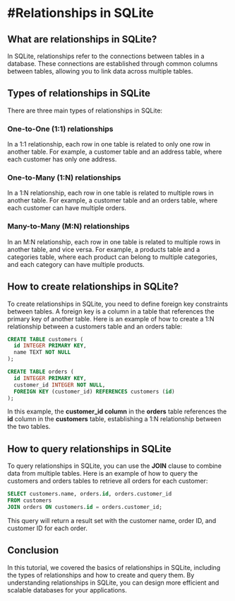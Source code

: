 
#Relationships in SQLite
=========================
## What are relationships in SQLite?

In SQLite, relationships refer to the connections between tables in a database. These connections are established through common columns between tables, allowing you to link data across multiple tables.

## Types of relationships in SQLite

There are three main types of relationships in SQLite:

### One-to-One (1:1) relationships
In a 1:1 relationship, each row in one table is related to only one row in another table. For example, a customer table and an address table, where each customer has only one address.

### One-to-Many (1:N) relationships
In a 1:N relationship, each row in one table is related to multiple rows in another table. For example, a customer table and an orders table, where each customer can have multiple orders.

### Many-to-Many (M:N) relationships
In an M:N relationship, each row in one table is related to multiple rows in another table, and vice versa. For example, a products table and a categories table, where each product can belong to multiple categories, and each category can have multiple products.

## How to create relationships in SQLite?

To create relationships in SQLite, you need to define foreign key constraints between tables. A foreign key is a column in a table that references the primary key of another table.
Here is an example of how to create a 1:N relationship between a customers table and an orders table:
```sql
CREATE TABLE customers (
  id INTEGER PRIMARY KEY,
  name TEXT NOT NULL
);

CREATE TABLE orders (
  id INTEGER PRIMARY KEY,
  customer_id INTEGER NOT NULL,
  FOREIGN KEY (customer_id) REFERENCES customers (id)
);
```
In this example, the **customer_id column** in the **orders** table references the **id** column in the **customers** table, establishing a 1:N relationship between the two tables.

## How to query relationships in SQLite
To query relationships in SQLite, you can use the **JOIN** clause to combine data from multiple tables.
Here is an example of how to query the customers and orders tables to retrieve all orders for each customer:
```sql
SELECT customers.name, orders.id, orders.customer_id
FROM customers
JOIN orders ON customers.id = orders.customer_id;
```
This query will return a result set with the customer name, order ID, and customer ID for each order.

## Conclusion
In this tutorial, we covered the basics of relationships in SQLite, including the types of relationships and how to create and query them. By understanding relationships in SQLite, you can design more efficient and scalable databases for your applications.
```
